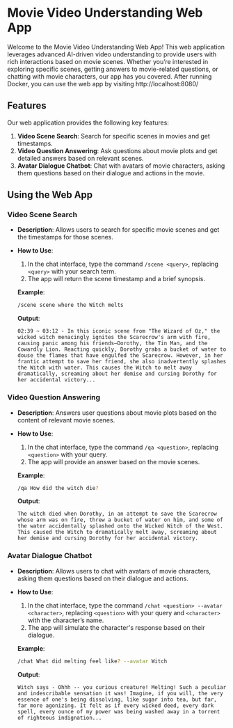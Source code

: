 # Movie Video Understanding Web App

Welcome to the Movie Video Understanding Web App! This web application leverages advanced AI-driven video understanding to provide users with rich interactions based on movie scenes. Whether you’re interested in exploring specific scenes, getting answers to movie-related questions, or chatting with movie characters, our app has you covered. After running Docker, you can use the web app by visiting http://localhost:8080/

## Features

Our web application provides the following key features:

1. **Video Scene Search**: Search for specific scenes in movies and get timestamps.
2. **Video Question Answering**: Ask questions about movie plots and get detailed answers based on relevant scenes.
3. **Avatar Dialogue Chatbot**: Chat with avatars of movie characters, asking them questions based on their dialogue and actions in the movie.

## Using the Web App

### Video Scene Search

- **Description**: Allows users to search for specific movie scenes and get the timestamps for those scenes.

- **How to Use**:
  1. In the chat interface, type the command `/scene <query>`, replacing `<query>` with your search term.
  2. The app will return the scene timestamp and a brief synopsis.

  **Example**:
  ```bash
  /scene scene where the Witch melts
  ```
  **Output**:
  ```
  02:39 ~ 03:12 - In this iconic scene from "The Wizard of Oz," the wicked witch menacingly ignites the Scarecrow's arm with fire, causing panic among his friends—Dorothy, the Tin Man, and the Cowardly Lion. Reacting quickly, Dorothy grabs a bucket of water to douse the flames that have engulfed the Scarecrow. However, in her frantic attempt to save her friend, she also inadvertently splashes the Witch with water. This causes the Witch to melt away dramatically, screaming about her demise and cursing Dorothy for her accidental victory...
  ```

### Video Question Answering

- **Description**: Answers user questions about movie plots based on the content of relevant movie scenes.

- **How to Use**:
  1. In the chat interface, type the command `/qa <question>`, replacing `<question>` with your query.
  2. The app will provide an answer based on the movie scenes.

  **Example**:
  ```bash
  /qa How did the witch die?
  ```
  **Output**:
  ```
  The witch died when Dorothy, in an attempt to save the Scarecrow whose arm was on fire, threw a bucket of water on him, and some of the water accidentally splashed onto the Wicked Witch of the West. This caused the Witch to dramatically melt away, screaming about her demise and cursing Dorothy for her accidental victory.
  ```

### Avatar Dialogue Chatbot

- **Description**: Allows users to chat with avatars of movie characters, asking them questions based on their dialogue and actions.

- **How to Use**:
  1. In the chat interface, type the command `/chat <question> --avatar <character>`, replacing `<question>` with your query and `<character>` with the character’s name.
  2. The app will simulate the character's response based on their dialogue.

  **Example**:
  ```bash
  /chat What did melting feel like? --avatar Witch
  ```
  **Output**:
  ```
  Witch says - Ohhh -- you curious creature! Melting! Such a peculiar and indescribable sensation it was! Imagine, if you will, the very essence of one's being dissolving, like sugar into tea, but far, far more agonizing. It felt as if every wicked deed, every dark spell, every ounce of my power was being washed away in a torrent of righteous indignation...
  ```
